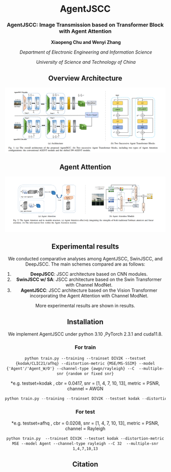 <div align="center">
<h1>AgentJSCC </h1>
<h3>AgentJSCC: Image Transmission based on Transformer Block with Agent Attention</h3>


​                                                                                                       **Xiaopeng Chu and Wenyi Zhang**  

​                                                                                 *Department of Electronic Engineering and Information Science*  

​                                                                                             *University of Science and Technology of China*             



## Overview Architecture

![image-20250416142707648](./images/architecture.png)



## Agent Attention

![image-20250416142800923](./images/attention.png)



## Experimental results

We conducted comparative analyses among AgentJSCC, SwinJSCC, and DeepJSCC. The main schemes compared are as follows:

1. **DeepJSCC**: JSCC architecture based on CNN modules.
2. **SwinJSCC w/ SA**: JSCC architecture based on the Swin Transformer with Channel ModNet.
3. **AgentJSCC**: JSCC architecture based on the Vision Transformer incorporating the Agent Attention with Channel ModNet.

More experimental results are shown in results.





## Installation

We implement AgentJSCC under python 3.10 ,PyTorch 2.3.1 and cuda11.8.

### For train

```
python train.py --training --trainset DIV2K --testset {kodak/CLIC21/afhq} --distortion-metric {MSE/MS-SSIM} --model {'Agent'/'Agent_W/O'} --channel-type {awgn/rayleigh} --C  --multiple-snr {random or fixed snr}
```

*e.g. testset=kodak , cbr = 0.0417, snr = [1, 4, 7, 10, 13], metric = PSNR, channel = AWGN

```s
python train.py --training --trainset DIV2K --testset kodak --distortion-metric MSE --model Agent --channel-type awgn --C 64  --multiple-snr 1,4,7,10,13
```

### For test

*e.g. testset=afhq , cbr = 0.0208, snr = [1, 4, 7, 10, 13], metric = PSNR, channel = Rayleigh

```
python train.py  --trainset DIV2K --testset kodak --distortion-metric MSE --model Agent --channel-type rayleigh --C 32  --multiple-snr 1,4,7,10,13
```





## Citation
